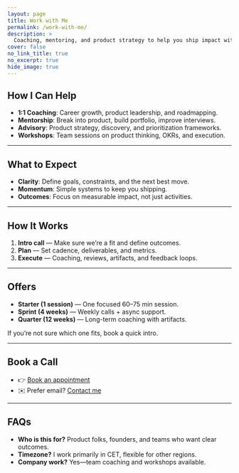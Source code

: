 ```yaml
---
layout: page
title: Work with Me
permalink: /work-with-me/
description: >
  Coaching, mentoring, and product strategy to help you ship impact with clarity and momentum.
cover: false
no_link_title: true
no_excerpt: true
hide_image: true
---
```


## How I Can Help

- **1:1 Coaching**: Career growth, product leadership, and roadmapping.
- **Mentorship**: Break into product, build portfolio, improve interviews.
- **Advisory**: Product strategy, discovery, and prioritization frameworks.
- **Workshops**: Team sessions on product thinking, OKRs, and execution.

---

## What to Expect

- **Clarity**: Define goals, constraints, and the next best move.
- **Momentum**: Simple systems to keep you shipping.
- **Outcomes**: Focus on measurable impact, not just activities.

---

## How It Works

1. **Intro call** — Make sure we’re a fit and define outcomes.  
2. **Plan** — Set cadence, deliverables, and metrics.  
3. **Execute** — Coaching, reviews, artifacts, and feedback loops.

---

## Offers

- **Starter (1 session)** — One focused 60–75 min session.  
- **Sprint (4 weeks)** — Weekly calls + async support.  
- **Quarter (12 weeks)** — Long-term coaching with artifacts.

If you’re not sure which one fits, book a quick intro.

---

## Book a Call

- 👉 [Book an appointment](/book/)  
- ✉️ Prefer email? [Contact me](/contact/)

---

## FAQs

- **Who is this for?** Product folks, founders, and teams who want clear outcomes.  
- **Timezone?** I work primarily in CET, flexible for other regions.  
- **Company work?** Yes—team coaching and workshops available.
